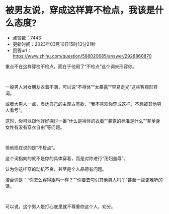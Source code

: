 # 被男友说，穿成这样算不检点，我该是什么态度?
- 点赞数：7443
- 更新时间：2023年03月10日15时13分21秒
- 回答url：https://www.zhihu.com/question/588020685/answer/2928860870
<body>
 <p data-pid="qpSdtUc0">重点不在这样穿检不检点，而在于他用了“不检点”这个词来形容你。</p>
 <p class="ztext-empty-paragraph"><br></p>
 <p data-pid="JF9GIa1X">一般男人对女朋友衣着不满，可以说“不得体”“太暴露”“容易走光”这些客观形容词。</p>
 <p data-pid="RzBOBASF">或者大男人一点，表达自己的主观占有欲，“我不喜欢你穿成这样，不想被其他男人看亏”。</p>
 <p data-pid="Yu8MuBDO">这时，你可以跟他好好探讨一番“什么是得体的衣着”“暴露的标准是什么”“非单身女性有没有穿衣自由”等问题。</p>
 <p class="ztext-empty-paragraph"><br></p>
 <p data-pid="Fbtb7MO2">但他现在说的是“不检点”。</p>
 <p data-pid="6V6NchyP">这个词指向的就不是你的具体穿着，而是对你进行“荡妇羞辱”。</p>
 <p data-pid="OkAAWoVl">认为你这样穿的动机不良，甚至是个人品德有问题。</p>
 <p data-pid="DgL5Bj76">潜台词是：“你怎么穿得跟鸡一样？”“你要去勾引其他男人吗？”甚至一些更难听的话。</p>
 <p class="ztext-empty-paragraph"><br></p>
 <p data-pid="DH5ks4we">可以说，这个男人是打心底里就不尊重你这个人，劝分。</p>
 <p></p>
</body>